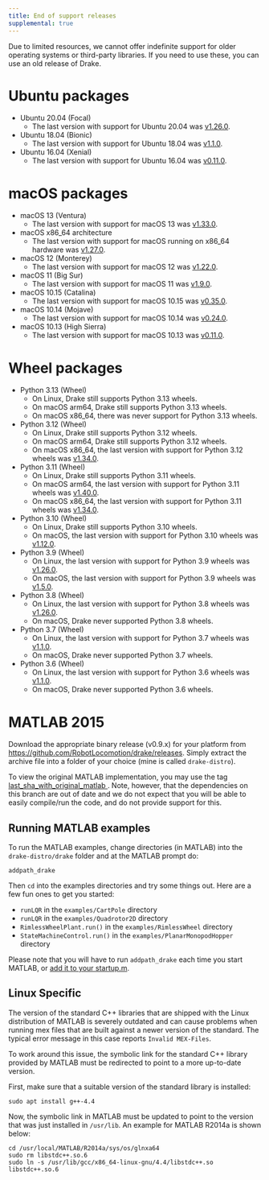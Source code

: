 ```yaml
---
title: End of support releases
supplemental: true
---
```


Due to limited resources, we cannot offer indefinite support
for older operating systems or third-party libraries.
If you need to use these, you can use an old release of Drake.

# Ubuntu packages

* Ubuntu 20.04 (Focal)
  * The last version with support for Ubuntu 20.04 was
    [v1.26.0](https://github.com/RobotLocomotion/drake/releases/tag/v1.26.0).
* Ubuntu 18.04 (Bionic)
  * The last version with support for Ubuntu 18.04 was
    [v1.1.0](https://github.com/RobotLocomotion/drake/releases/tag/v1.1.0).
* Ubuntu 16.04 (Xenial)
  * The last version with support for Ubuntu 16.04 was
    [v0.11.0](https://github.com/RobotLocomotion/drake/releases/tag/v0.11.0).

# macOS packages

* macOS 13 (Ventura)
  * The last version with support for macOS 13 was
    [v1.33.0](https://github.com/RobotLocomotion/drake/releases/tag/v1.33.0).
* macOS x86_64 architecture
  * The last version with support for macOS running on x86_64 hardware was
    [v1.27.0](https://github.com/RobotLocomotion/drake/releases/tag/v1.27.0).
* macOS 12 (Monterey)
  * The last version with support for macOS 12 was
    [v1.22.0](https://github.com/RobotLocomotion/drake/releases/tag/v1.22.0).
* macOS 11 (Big Sur)
  * The last version with support for macOS 11 was
    [v1.9.0](https://github.com/RobotLocomotion/drake/releases/tag/v1.9.0).
* macOS 10.15 (Catalina)
  * The last version with support for macOS 10.15 was
    [v0.35.0](https://github.com/RobotLocomotion/drake/releases/tag/v0.35.0).
* macOS 10.14 (Mojave)
  * The last version with support for macOS 10.14 was
    [v0.24.0](https://github.com/RobotLocomotion/drake/releases/tag/v0.24.0).
* macOS 10.13 (High Sierra)
  * The last version with support for macOS 10.13 was
    [v0.11.0](https://github.com/RobotLocomotion/drake/releases/tag/v0.11.0).

# Wheel packages

* Python 3.13 (Wheel)
  * On Linux, Drake still supports Python 3.13 wheels.
  * On macOS arm64, Drake still supports Python 3.13 wheels.
  * On macOS x86_64, there was never support for Python 3.13 wheels.
* Python 3.12 (Wheel)
  * On Linux, Drake still supports Python 3.12 wheels.
  * On macOS arm64, Drake still supports Python 3.12 wheels.
  * On macOS x86_64, the last version with support for Python 3.12 wheels was
    [v1.34.0](https://github.com/RobotLocomotion/drake/releases/tag/v1.34.0).
* Python 3.11 (Wheel)
  * On Linux, Drake still supports Python 3.11 wheels.
  * On macOS arm64, the last version with support for Python 3.11 wheels was
    [v1.40.0](https://github.com/RobotLocomotion/drake/releases/tag/v1.40.0).
  * On macOS x86_64, the last version with support for Python 3.11 wheels was
    [v1.34.0](https://github.com/RobotLocomotion/drake/releases/tag/v1.34.0).
* Python 3.10 (Wheel)
  * On Linux, Drake still supports Python 3.10 wheels.
  * On macOS, the last version with support for Python 3.10 wheels was
    [v1.12.0](https://github.com/RobotLocomotion/drake/releases/tag/v1.12.0).
* Python 3.9 (Wheel)
  * On Linux, the last version with support for Python 3.9 wheels was
    [v1.26.0](https://github.com/RobotLocomotion/drake/releases/tag/v1.26.0).
  * On macOS, the last version with support for Python 3.9 wheels was
    [v1.5.0](https://github.com/RobotLocomotion/drake/releases/tag/v1.5.0).
* Python 3.8 (Wheel)
  * On Linux, the last version with support for Python 3.8 wheels was
    [v1.26.0](https://github.com/RobotLocomotion/drake/releases/tag/v1.26.0).
  * On macOS, Drake never supported Python 3.8 wheels.
* Python 3.7 (Wheel)
  * On Linux, the last version with support for Python 3.7 wheels was
    [v1.1.0](https://github.com/RobotLocomotion/drake/releases/tag/v1.1.0).
  * On macOS, Drake never supported Python 3.7 wheels.
* Python 3.6 (Wheel)
  * On Linux, the last version with support for Python 3.6 wheels was
    [v1.1.0](https://github.com/RobotLocomotion/drake/releases/tag/v1.1.0).
  * On macOS, Drake never supported Python 3.6 wheels.

# MATLAB 2015

Download the appropriate binary release (v0.9.x) for your platform from
<https://github.com/RobotLocomotion/drake/releases>.
Simply extract the archive file into a folder of your choice (mine is called ``drake-distro``).

To view the original MATLAB implementation, you may use the tag
[last_sha_with_original_matlab ](https://github.com/RobotLocomotion/drake/tree/last_sha_with_original_matlab).
Note, however, that the dependencies on this branch are out of date and we do
not expect that you will be able to easily compile/run the code, and do not
provide support for this.

## Running MATLAB examples

To run the MATLAB examples, change directories (in MATLAB) into the ``drake-distro/drake`` folder and at the MATLAB prompt do:

```
addpath_drake
```

Then ``cd`` into the examples directories and try some things out.  Here are a few fun ones to get you started:

* ``runLQR`` in the ``examples/CartPole`` directory
* ``runLQR`` in the ``examples/Quadrotor2D`` directory
* ``RimlessWheelPlant.run()`` in the ``examples/RimlessWheel`` directory
* ``StateMachineControl.run()`` in the ``examples/PlanarMonopodHopper`` directory

Please note that you will have to run `addpath_drake` each time you start MATLAB, or [add it to your startup.m](http://www.mathworks.com/help/matlab/ref/startup.html).

## Linux Specific

The version of the standard C++ libraries that are shipped with the Linux distribution of MATLAB is severely outdated and can cause problems when running mex files that are built against a newer version of the standard.  The typical error message in this case reports `Invalid MEX-Files`.

To work around this issue, the symbolic link for the standard C++ library provided by MATLAB must be redirected to point to a more up-to-date version.

First, make sure that a suitable version of the standard library is installed:

```
sudo apt install g++-4.4
```

Now, the symbolic link in MATLAB must be updated to point to the version that was just installed in `/usr/lib`.  An example for MATLAB R2014a is shown below:

```
cd /usr/local/MATLAB/R2014a/sys/os/glnxa64
sudo rm libstdc++.so.6
sudo ln -s /usr/lib/gcc/x86_64-linux-gnu/4.4/libstdc++.so libstdc++.so.6
```
